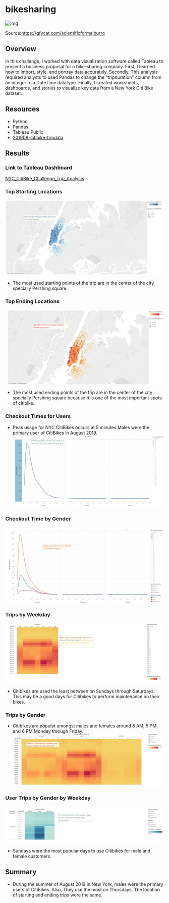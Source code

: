 # bikesharing

![img](https://github.com/Edgarhv/bikesharing/blob/cd71ab9199f29101d35247e22f3c5521309aabf1/ScientificFormalBurro-mobile.gif)

Source:https://gfycat.com/scientificformalburro

## Overview
In this challenge, I worked with data visualization software called Tableau to present a business proposal for a bike-sharing company. First, I learned how to import, style, and portray data accurately. Secondly, This analysis required analysts to used Pandas to change the "tripduration" column from an integer to a DateTime datatype. Finally, I created worksheets, dashboards, and stories to visualize key data from a New York Citi Bike dataset.


## Resources
- Python 
- Pandas
- Tableau Public
- [201908-citibike-tripdata](https://s3.amazonaws.com/tripdata/index.html)



## Results

### Link to Tableau Dashboard
[NYC_CitiBike_Challenge_Trip_Analysis](https://public.tableau.com/views/NYCCitibikeChallenge_16328761915300/NYCCitibikeChallenge?:language=es-ES&publish=yes&:display_count=n&:origin=viz_share_link)

### Top Starting Locations
![img](https://github.com/Edgarhv/bikesharing/blob/66af1742ad77b97aa225471a3e41f2206529f93c/Images/Top%20%20Starting%20Location.jpg)

- The most used starting points of the trip are in the center of the city specially Pershing square.

### Top Ending Locations
![img](https://github.com/Edgarhv/bikesharing/blob/56fb262de849a3ca13bea7a8437aaccbf2963c09/Images/Top%20Ending%20Locations.jpg)

- The most used ending points of the trip are in the center of the city specially Pershing square because It is one of the most important spots of citibike.
### Checkout Times for Users

- Peak usage for NYC CitiBikes occurs at 5 minutes.Males were the primary user of CitiBikes in August 2019. 
![img](https://github.com/Edgarhv/bikesharing/blob/4d5b3c9e77a3e906a9c52809f1a98b7cd2409046/Images/Checkout%20Times%20for%20Users%20in%20August%202019.jpg)

### Checkout Time by Gender
![img](https://github.com/Edgarhv/bikesharing/blob/b7529c799611e2993ccd53467f9960b897f9b484/Images/Checkout%20Times%20by%20Gender%20in%20August%202019.jpg)

### Trips by Weekday
![img](https://github.com/Edgarhv/bikesharing/blob/875c5fbc4b0b1a0dbab1728ce89f0557ba5a71e4/Images/Trips%20by%20Weekday%20in%20August%202019.jpg)
- Citibikes are used the least between on Sundays through Saturdays. This may be a good days for Citibikes to perform maintenance on their bikes.
### Trips by Gender
- Citibikes are popular amongst males and females around 8 AM, 5 PM, and 6 PM Monday through Friday.
![img](https://github.com/Edgarhv/bikesharing/blob/cce3b44317a50ce5b0d4370332e4713cf1e08ea2/Images/Trips%20by%20Gender%20(Weekday%20per%20Hour)%20in%20August%202019.jpg)
### User Trips by Gender by Weekday
![img](https://github.com/Edgarhv/bikesharing/blob/391a7588d34b9dca3caf934a87fc18bfb82a0901/Images/User%20Trips%20by%20Gender%20by%20Weekday%20in%20August%202019.jpg)
- Sundays were the most popular days to use Citibikes for male and female customers.
## Summary
- During the summer of August 2019 in New York, males were the primary users of CitiBikes. Also, They use the most on Thursdays. The location of starting and ending trips were the same.
